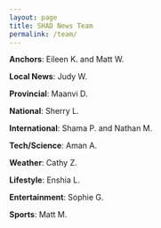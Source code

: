 ```yaml
---
layout: page
title: SHAD News Team
permalink: /team/
---
```

**Anchors**: Eileen K. and Matt W.

**Local News**: Judy W.

**Provincial**: Maanvi D.

**National**: Sherry L.

**International**: Shama P. and Nathan M.

**Tech/Science**: Aman A.

**Weather**: Cathy Z.

**Lifestyle**: Enshia L.

**Entertainment**: Sophie G.

**Sports**: Matt M.
